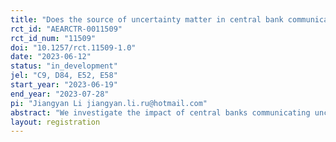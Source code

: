 ```yaml
---
title: "Does the source of uncertainty matter in central bank communication?"
rct_id: "AEARCTR-0011509"
rct_id_num: "11509"
doi: "10.1257/rct.11509-1.0"
date: "2023-06-12"
status: "in_development"
jel: "C9, D84, E52, E58"
start_year: "2023-06-19"
end_year: "2023-07-28"
pi: "Jiangyan Li jiangyan.li.ru@hotmail.com"
abstract: "We investigate the impact of central banks communicating uncertainty on investor expectation formation and on market price dynamics. In a lab experiment, we vary the type of and the source of uncertainty central banks communicated and form a 2 by 2 design, i.e., 2 types of communicated uncertainty (communicating risk vs. communicating ambiguity) X 2 sources of communicated uncertainty (communicating uncertainty from policy implementation source vs. policy intensity source). With this design, we are able to examine the difference of impact between communicating risk and communicating ambiguity within each source. Furthermore, between different sources of uncertainty, we are able to examine the difference of impact between communicating uncertainty from the policy implementation source and communicating uncertainty from the policy intensity source. Finally, we are also able to examine the difference between communicating risk and communicating ambiguity in different sources."
layout: registration
---
```


